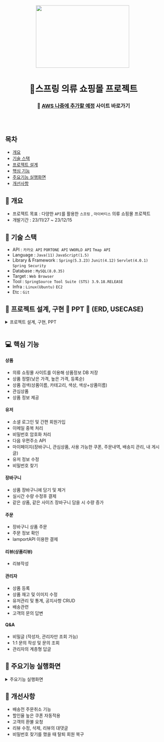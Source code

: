 <h1 align='center'> <img src='https://cdn-icons-png.flaticon.com/512/5208/5208370.png' style='width: 300px; height: 200px;'>&nbsp;</h1>
<h1  align='center'>👕스프링 의류 쇼핑몰 프로젝트</h1>
<div align='center'>
  <h3>
    🔗 <a href="">AWS 나중에 추가할 예정</a> 사이트 바로가기
  </h3>
</div>
<br/><br/>


## 목차
- [개요](https://github.com/appcoding-ux/Project#-개요)
- [기술 스택](https://github.com/appcoding-ux/Project#-기술-스택)
- [프로젝트 설계](https://github.com/appcoding-ux/Project#-프로젝트-설계)
- [핵심 기능](https://github.com/appcoding-ux/Project#-핵심-기능)
- [주요기능 실행화면](https://github.com/appcoding-ux/Project#-주요기능-실행화면)
- [개선사항](https://github.com/appcoding-ux/Project#-개선사항)
  


## 🚩 개요
- 프로젝트 목표 : 다양한 `API`를 활용한 `스프링` , `마이바티스` 의류 쇼핑몰 프로젝트
- 개발기간 : 23/11/27 ~ 23/12/15



## 🔧 기술 스택
- API : `카카오 API` `PORTONE API` `VWORLD API` `Tmap API`
- Language : `Java(11)` `JavaScript(1.5)`
- Library & Framework : `Spring(5.3.23)` `Junit(4.12)` `Servlet(4.0.1)` `Spring Security`
- Database : `MySQL(8.0.35)`
- Target : `Web Browser`
- Tool : `SpringSource Tool Suite (STS) 3.9.18.RELEASE`
- Infra : `Linux(Ubuntu)` `EC2`
- Etc : `Git`

  

## 👾 프로젝트 설계, 구현 📂 PPT 📂 (ERD, USECASE)



<details><summary>프로젝트 설계, 구현, PPT</summary>   
<div align="center">          

| **![1]![image](https://github.com/appcoding-ux/Project/assets/112378228/d948b8b2-e66d-4d80-9fe9-d8c5caeb81f9)** | **![2]![image](https://github.com/appcoding-ux/Project/assets/112378228/6b84f01b-fce4-4c83-8076-240acc1395fd)** |
| :------: |  :------: |
|  ![3](https://github.com/NovTeamProject/Team_Project/assets/145524959/c5cca349-5b02-4beb-b3e5-0bec8168e3cf) | ![4](https://github.com/NovTeamProject/Team_Project/assets/145524959/51548346-94c7-42ab-879c-f54e58726b04) |
| ![5](https://github.com/NovTeamProject/Team_Project/assets/145524959/fabfac83-ca73-45e9-af1a-cfd44ad06325) | ![6](https://github.com/NovTeamProject/Team_Project/assets/145524959/de6daaea-7c34-4d9c-9a01-a0d7c1aeab0a)  |
|  ![7](https://github.com/NovTeamProject/Team_Project/assets/145524959/39a6c918-5a80-4e1c-a2e7-639d1063425b) |  ![8](https://github.com/NovTeamProject/Team_Project/assets/145524959/3f27d306-3381-4827-bcb9-1944f5243037)  |
|  ![9](https://github.com/NovTeamProject/Team_Project/assets/145524959/9ec61b5c-94d3-491b-b0d0-70329a6684d8)  |  ![10](https://github.com/NovTeamProject/Team_Project/assets/145524959/34c87fb2-5b27-4b9b-8c93-cc0ec8f5c003) |  
| ![11](https://github.com/NovTeamProject/Team_Project/assets/145524959/b038f427-4b26-4dc2-bfad-0f8dec993e39)  | ![12](https://github.com/NovTeamProject/Team_Project/assets/145524959/4cf2135c-5c42-4a97-8db6-9dfebd6031d1)  |
| ![13](https://github.com/NovTeamProject/Team_Project/assets/145524959/87bed763-162a-4262-8e63-d72ba2b28134) |  ![14](https://github.com/NovTeamProject/Team_Project/assets/145524959/0eb4ca61-5108-4f14-afc1-0cafd04fb108)  |
| ![15](https://github.com/NovTeamProject/Team_Project/assets/145524959/b8d941f0-2000-49e0-8689-5a6b6808ffd3) |  ![16](https://github.com/NovTeamProject/Team_Project/assets/145524959/0ba7ae6f-ff8e-41b4-81f7-3fea5ab57774)  |
| ![17](https://github.com/NovTeamProject/Team_Project/assets/145524959/9b7c4f8e-73b3-4434-8ec7-cf39c3489e1c) |  ![18](https://github.com/NovTeamProject/Team_Project/assets/145524959/4dd7eebf-b04c-4c3b-9636-5bd820c1fdbf)  |
| ![19](https://github.com/NovTeamProject/Team_Project/assets/145524959/5fc78ea9-fef1-41ca-9654-d0c4a936cf23) |  ![20](https://github.com/NovTeamProject/Team_Project/assets/145524959/986255d9-eb93-41a6-819d-77e1514057ee)  |
| ![21](https://github.com/NovTeamProject/Team_Project/assets/145524959/ad06925b-9563-4dde-9eb6-e17ac648c4f2) |  ![22](https://github.com/NovTeamProject/Team_Project/assets/145524959/f83dc490-7abf-484f-a9b5-a7495089861f)  |
| ![23](https://github.com/NovTeamProject/Team_Project/assets/145524959/f0f7fbdf-9a7b-4a61-9dd0-8a401ad89400)  | ![24](https://github.com/NovTeamProject/Team_Project/assets/145524959/1a1d22fe-17db-409e-aabb-3d3afec3199d)  |
| ![25](https://github.com/NovTeamProject/Team_Project/assets/145524959/f5553253-112b-4f8a-a182-f9ced0b8cdc7) | ![26](https://github.com/NovTeamProject/Team_Project/assets/145524959/1938033e-0a16-4b1d-aff3-27e4bac7e262)  |
| ![27](https://github.com/NovTeamProject/Team_Project/assets/145524959/4feb532e-1845-4d2c-b336-d95efc60d7e9) | ![28](https://github.com/NovTeamProject/Team_Project/assets/145524959/5d3ea8b6-391d-4e87-b222-76e453861e97)  |
|  ![29](https://github.com/NovTeamProject/Team_Project/assets/145524959/bb4e118c-7c50-401c-85c1-3bcfdd91daed)  | ![30](https://github.com/NovTeamProject/Team_Project/assets/145524959/dfe02839-85d8-4b1d-b8cf-eb233de681cf)  |
|  ![31](https://github.com/NovTeamProject/Team_Project/assets/145524959/aed8b835-592d-48b0-84f4-71d4008c52e7)  |  ![32](https://github.com/NovTeamProject/Team_Project/assets/145524959/51a3f0ce-5882-49e8-89c9-37616d797c18)  |
|  ![33](https://github.com/NovTeamProject/Team_Project/assets/145524959/5e741260-768e-430c-ad68-0adc846b658a)  |  ![35](https://github.com/NovTeamProject/Team_Project/assets/145524959/972d51e1-51d0-48ed-bfb7-dc076e2c0acf)   |

</div>            
</details>         

## 💻 핵심 기능


#### 상품
- 의류 쇼핑몰 사이트를 이용해 상품정보 DB 저장
- 상품 정렬(낮은 가격, 높은 가격, 등록순)
- 상품 검색(상품이름, 카테고리, 색상, 색상+상품이름)
- 관심상품
- 상품 정보 제공

#### 유저
- 소셜 로그인 및 간편 회원가입
- 이메일 중복 처리
- 비밀번호 암호화 처리
- 다음 우편주소 API
- 마이페이지(장바구니, 관심상품, 사용 가능한 쿠폰, 주문내역, 배송지 관리, 내 게시글) 
- 유저 정보 수정
- 비밀번호 찾기

#### 장바구니
- 상품 장바구니에 담기 및 제거
- 실시간 수량 수정후 결제
- 같은 상품, 같은 사이즈 장바구니 담을 시 수량 증가

#### 주문
- 장바구니 상품 주문
- 주문 정보 확인
- IamportAPI 이용한 결제

#### 리뷰(상품리뷰)
- 리뷰작성

#### 관리자
- 상품 등록
- 상품 재고 및 이미지 수정
- 유저관리 및 통계, 공지사항 CRUD
- 배송관련
- 고객의 문의 답변

#### Q&A
- 비밀글 (작성자, 관리자만 조회 가능)
- 1:1 문의 작성 및 문의 조회
- 관리자의 계층형 답글

 
## 🎇 주요기능 실행화면

<details>
<summary>주요기능 실행화면</summary>

* **메인 화면**
  * `카테고리` 메뉴를 사용해 카테고리 별로 상품을 확인할 수 있습니다.
  
* **회원가입 및 로그인**
  * 회원가입시 프론트+서버 검증으로 `잘못 입력된 부분과 그 값`을 다시 보여줍니다. 
    
  
  * `다음 우편주소API`를 이용해 배송을 위한 정확한 주소를 가져올 수 있습니다.
   

* **상품 상세 조회 및 좋아요**
  * 상품 목록에서 상품의 사진을 클릭하면 `상품 상세 정보` 를 확인할 수 있습니다.
  * `상품 상세` 페이지에서 좋아요(추천)을 할 수 있습니다.
  
* **리뷰(한줄평) 작성**
  * `상품 상세` 페이지에서 리뷰를 등록할 수 있습니다.
  * `구매고객` 상품을 구매한 고객만 리뷰를 등록할 수 있습니다.
  
* **장바구니**
  * `상품 상세보기`에서 `장바구니 상품 추가`가 가능합니다.
  * `장바구니` 메뉴에서 추가한 상품의 확인 및 수량변경이 가능합니다. 장바구니의 `결제하기` 를 누르면 결제페이지로 이동합니다.
  
  
* **주문하기**
  * `결제하기` 를 누르면 IamportAPI와 연동된 kg이니시스 결제페이지로 이동합니다.
  * 결제가 완료되면 `결제 내역` 메뉴에서 결제 정보를 확인할 수 있습니다.
    
* **관리자 페이지**

  * `제품관리` 메뉴에서 상품을 등록하거나 재고 및 이미지등을, 수정, 삭제 할 수 있습니다.
  

  * `고객관리` 메뉴에서 비정상적인 고객을 비활성화 처리할 수 있습니다.
  

  * `공지사항` 메뉴에서 공지사항 등록, 수정, 삭제 할 수 있습니다.

 
  * `통계` 메뉴에서 나이대에 맞게 통계를 확인할 수 있습니다.
 
  * `문의답변` 메뉴에서 현재 답변하지 않은 문의들을 답변할 수 있습니다.

* **Q&A**
  * 고객센터에서 유저가 1:1문의를 작성하면 관리자가 답변을 해줄 수 있습니다.
  
</details>


## 🌄 개선사항
- 배송전 주문취소 기능
- 할인율 높은 쿠폰 자동적용
- 고객의 환불 요청
- 리뷰 수정, 삭제, 리뷰의 대댓글
- 비밀번호 찾기를 했을 때 탈퇴 회원 복구

